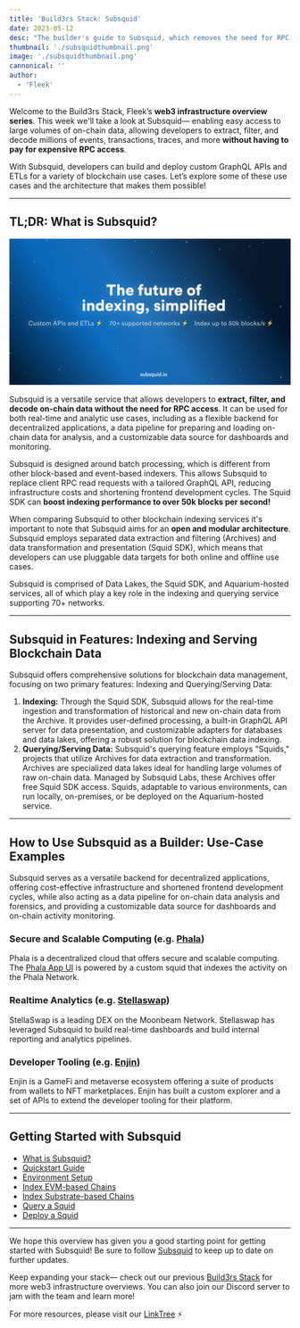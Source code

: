 ```yaml
---
title: 'Build3rs Stack: Subsquid'
date: 2023-05-12
desc: "The builder's guide to Subsquid, which removes the need for RPC access while extracting, filtering, and decoding large amounts of on-chain data"
thumbnail: './subsquidthumbnail.png'
image: './subsquidthumbnail.png'
cannonical: ''
author:
  - 'Fleek'
---
```


Welcome to the Build3rs Stack, Fleek’s **web3 infrastructure overview series**. This week we'll take a look at Subsquid— enabling easy access to large volumes of on-chain data, allowing developers to extract, filter, and decode millions of events, transactions, traces, and more **without having to pay for expensive RPC access**.

With Subsquid, developers can build and deploy custom GraphQL APIs and ETLs for a variety of blockchain use cases. Let’s explore some of these use cases and the architecture that makes them possible!

---

## TL;DR: What is Subsquid?

![](./subsquid.jpg)

Subsquid is a versatile service that allows developers to **extract, filter, and decode on-chain data without the need for RPC access**. It can be used for both real-time and analytic use cases, including as a flexible backend for decentralized applications, a data pipeline for preparing and loading on-chain data for analysis, and a customizable data source for dashboards and monitoring.

Subsquid is designed around batch processing, which is different from other block-based and event-based indexers. This allows Subsquid to replace client RPC read requests with a tailored GraphQL API, reducing infrastructure costs and shortening frontend development cycles. The Squid SDK can **boost indexing performance to over 50k blocks per second!**

When comparing Subsquid to other blockchain indexing services it's important to note that Subsquid aims for an **open and modular architecture**. Subsquid employs separated data extraction and filtering (Archives) and data transformation and presentation (Squid SDK), which means that developers can use pluggable data targets for both online and offline use cases.

Subsquid is comprised of Data Lakes, the Squid SDK, and Aquarium-hosted services, all of which play a key role in the indexing and querying service supporting 70+ networks.

---

## Subsquid in Features: Indexing and Serving Blockchain Data

Subsquid offers comprehensive solutions for blockchain data management, focusing on two primary features: Indexing and Querying/Serving Data:

1.  **Indexing:** Through the Squid SDK, Subsquid allows for the real-time ingestion and transformation of historical and new on-chain data from the Archive. It provides user-defined processing, a built-in GraphQL API server for data presentation, and customizable adapters for databases and data lakes, offering a robust solution for blockchain data indexing.
2.  **Querying/Serving Data:** Subsquid's querying feature employs "Squids," projects that utilize Archives for data extraction and transformation. Archives are specialized data lakes ideal for handling large volumes of raw on-chain data. Managed by Subsquid Labs, these Archives offer free Squid SDK access. Squids, adaptable to various environments, can run locally, on-premises, or be deployed on the Aquarium-hosted service.

---

## How to Use Subsquid as a Builder: Use-Case Examples

Subsquid serves as a versatile backend for decentralized applications, offering cost-effective infrastructure and shortened frontend development cycles, while also acting as a data pipeline for on-chain data analysis and forensics, and providing a customizable data source for dashboards and on-chain activity monitoring.

### Secure and Scalable Computing (e.g. [Phala](https://phala.network/))

Phala is a decentralized cloud that offers secure and scalable computing. The [Phala App UI](https://app.phala.network/) is powered by a custom squid that indexes the activity on the Phala Network.

### Realtime Analytics (e.g. [Stellaswap](https://stellaswap.com/))

StellaSwap is a leading DEX on the Moonbeam Network. Stellaswap has leveraged Subsquid to build real-time dashboards and build internal reporting and analytics pipelines.

### Developer Tooling (e.g. [Enjin](https://enjin.io/))

Enjin is a GameFi and metaverse ecosystem offering a suite of products from wallets to NFT marketplaces. Enjin has built a custom explorer and a set of APIs to extend the developer tooling for their platform.

---

## Getting Started with Subsquid

- [What is Subsquid?](https://docs.subsquid.io/)
- [Quickstart Guide](https://docs.subsquid.io/quickstart/)
- [Environment Setup](https://docs.subsquid.io/tutorials/development-environment-set-up/)
- [Index EVM-based Chains](https://docs.subsquid.io/evm-indexing/)
- [Index Substrate-based Chains](https://docs.subsquid.io/substrate-indexing/substrate-processor/)
- [Query a Squid](https://docs.subsquid.io/query-squid/)
- [Deploy a Squid](https://docs.subsquid.io/deploy-squid/quickstart/)

---

We hope this overview has given you a good starting point for getting started with Subsquid! Be sure to follow [Subsquid](https://twitter.com/subsquid) to keep up to date on further updates.

Keep expanding your stack— check out our previous [Build3rs Stack](/guides/) for more web3 infrastructure overviews. You can also join our Discord server to jam with the team and learn more!

For more resources, please visit our [LinkTree](https://linktr.ee/fleek) ⚡

